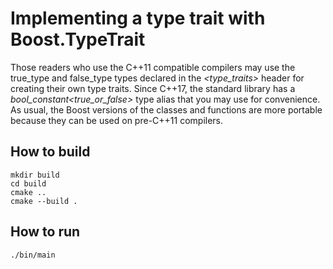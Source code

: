 # Implementing a type trait with Boost.TypeTrait

Those readers who use the C++11 compatible compilers may use the true_type and false_type types declared in the *<type_traits>* header for creating their own type traits. Since C++17, the standard library has a *bool_constant<true_or_false>* type alias that you may use for convenience.
As usual, the Boost versions of the classes and functions are more portable because they can be used on pre-C++11 compilers.

## How to build
```
mkdir build
cd build
cmake ..
cmake --build .
```

## How to run
```
./bin/main

```
